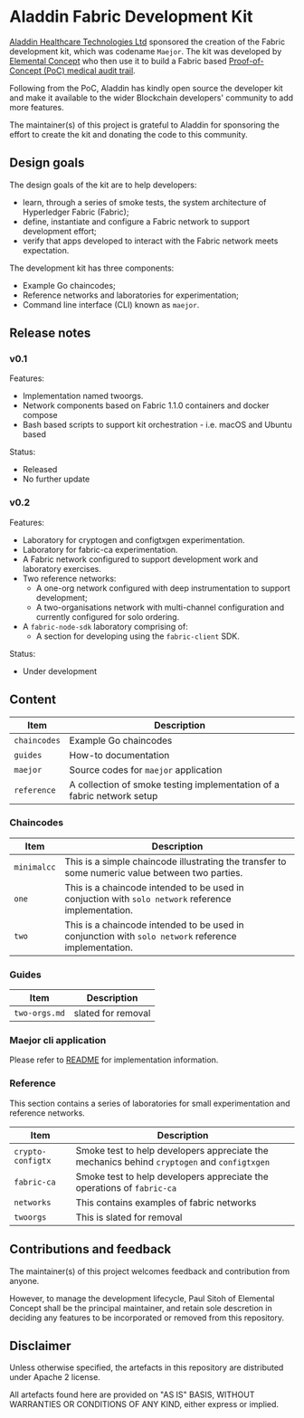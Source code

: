 # Aladdin Fabric Development Kit

[Aladdin Healthcare Technologies Ltd](https://aladdinid.com/) sponsored the creation of the Fabric development kit, which was codename `Maejor`. The kit was developed by [Elemental Concept](http://elementalconcept.com/) who then use it to build a Fabric based [Proof-of-Concept (PoC) medical audit trail](https://www.youtube.com/watch?v=vJmhwymh-eU). 

Following from the PoC, Aladdin has kindly open source the developer kit and make it available to the wider Blockchain developers' community to add more features.

The maintainer(s) of this project is grateful to Aladdin for sponsoring the effort to create the kit and donating the code to this community.

## Design goals

The design goals of the kit are to help developers:

* learn, through a series of smoke tests, the system architecture of Hyperledger Fabric (Fabric);
* define, instantiate and configure a Fabric network to support development effort;
* verify that apps developed to interact with the Fabric network meets expectation.

The development kit has three components:

* Example Go chaincodes;
* Reference networks and laboratories for experimentation;
* Command line interface (CLI) known as `maejor`.

## Release notes

### v0.1

Features:

* Implementation named twoorgs.
* Network components based on Fabric 1.1.0 containers and docker compose
* Bash based scripts to support kit orchestration - i.e. macOS and Ubuntu based

Status:

* Released
* No further update

### v0.2

Features:

* Laboratory for cryptogen and configtxgen experimentation.
* Laboratory for fabric-ca experimentation.
* A Fabric network configured to support development work and laboratory exercises.
* Two reference networks:
  * A one-org network configured with deep instrumentation to support development;
  * A two-organisations network with multi-channel configuration and currently configured for solo ordering.
* A `fabric-node-sdk` laboratory comprising of:
  * A section for developing using the `fabric-client` SDK.

Status:

* Under development

## Content

| Item | Description |
| --- | --- |
| `chaincodes` | Example Go chaincodes |
| `guides` | How-to documentation |
| `maejor` | Source codes for `maejor` application |
| `reference` | A collection of smoke testing implementation of a fabric network setup |

### Chaincodes

| Item | Description |
| --- | --- |
| `minimalcc` | This is a simple chaincode illustrating the transfer to some numeric value between two parties. |
| `one` | This is a chaincode intended to be used in conjuction with `solo network` reference implementation. |
| `two` | This is a chaincode intended to be used in conjunction with `solo network` reference implementation. |

### Guides

| Item | Description |
| --- | --- |
| `two-orgs.md` | slated for removal |

### Maejor cli application

Please refer to [README](./maejor/README.md) for implementation information.

### Reference

This section contains a series of laboratories for small experimentation and reference networks.

| Item | Description |
| --- | --- |
| `crypto-configtx` | Smoke test to help developers appreciate the mechanics behind `cryptogen` and `configtxgen` |
| `fabric-ca` | Smoke test to help developers appreciate the operations of `fabric-ca` |
| `networks` | This contains examples of fabric networks |
| `twoorgs` | This is slated for removal |

## Contributions and feedback

The maintainer(s) of this project welcomes feedback and contribution from anyone. 

However, to manage the development lifecycle, Paul Sitoh of Elemental Concept shall be the principal maintainer, and retain sole descretion in deciding any features to be incorporated or removed from this repository. 

## Disclaimer

Unless otherwise specified, the artefacts in this repository are distributed under Apache 2 license.

All artefacts found here are provided on "AS IS" BASIS, WITHOUT WARRANTIES OR CONDITIONS OF ANY KIND, either express or implied.